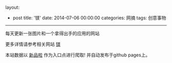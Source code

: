 layout: 
  - post 
title: '镁' 
date: 2014-07-06 00:00:00 
categories: 网摘 
tags: 创意事物 
---

每天更新一张图片和一个拿得出手的应用的网站  

更多详情请参考相关网站 [镁](http://elemg.com/)  

本站数据以 [新品啦](http://xinpinla.com/) 作为入口点进行爬取! 并自动发布于github pages上。  
